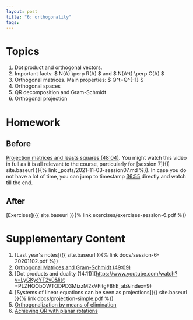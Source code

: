 ```yaml
---
layout: post
title: "6: orthogonality"
tags:
---
```



# Topics

1. Dot product and orthogonal vectors.
2. Important facts: $ N(A) \perp R(A) $ and $ N(A^t) \perp C(A) $
3. Orthogonal matrices. Main properties: $ Q^t=Q^{-1} $
4. Orthogonal spaces
5. QR decomposition and Gram-Schmidt
6. Orthogonal projection


# Homework

## Before

[Projection matrices and leasts squares (48:04)](https://www.youtube.com/watch?v=osh80YCg_GM).
You might watch this video in full as it is all relevant to the course, particularly for [session 7]({{ site.baseurl }}{% link _posts/2021-11-03-session07.md %}). In case you do not have a lot of time, you can jump to timestamp <u>36:55</u> directly and watch till the end.

## After

[Exercises]({{ site.baseurl }}{% link exercises/exercises-session-6.pdf  %})


# Supplementary Content

1. [Last year's notes]({{ site.baseurl }}{% link docs/session-6-20201102.pdf  %})
2. [Orthogonal Matrices and Gram-Schmidt (49:09)](https://www.youtube.com/watch?v=0MtwqhIwdrI)
3. [Dot products and duality (14:11)](https://www.youtube.com/watch?v=LyGKycYT2v0&list
=PLZHQObOWTQDPD3MizzM2xVFitgF8hE_ab&index=9)
4. [Systems of linear equations can be seen as projections]({{ site.baseurl }}{% link docs/projection-simple.pdf  %})
5. [Orthogonalization by means of elimination](https://www.jstor.org/stable/2324877)
6. [Achieving QR with planar rotations](https://en.wikipedia.org/wiki/Givens_rotation)
